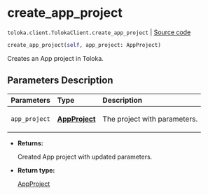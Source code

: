 # create_app_project
`toloka.client.TolokaClient.create_app_project` | [Source code](https://github.com/Toloka/toloka-kit/blob/v1.0.2/src/client/__init__.py#L3461)

```python
create_app_project(self, app_project: AppProject)
```

Creates an App project in Toloka.

## Parameters Description

| Parameters | Type | Description |
| :----------| :----| :-----------|
`app_project`|**[AppProject](toloka.client.app.AppProject.md)**|<p>The project with parameters.</p>

* **Returns:**

  Created App project with updated parameters.

* **Return type:**

  [AppProject](toloka.client.app.AppProject.md)
